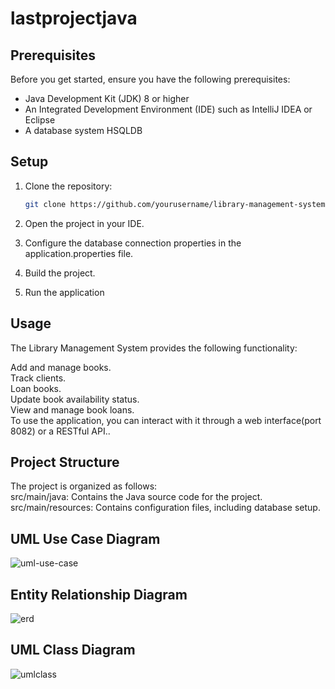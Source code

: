 # lastprojectjava

## Prerequisites

Before you get started, ensure you have the following prerequisites:

- Java Development Kit (JDK) 8 or higher
- An Integrated Development Environment (IDE) such as IntelliJ IDEA or Eclipse
- A database system HSQLDB 

## Setup

1. Clone the repository:

   ```bash
   git clone https://github.com/yourusername/library-management-system.git
2. Open the project in your IDE.
3. Configure the database connection properties in the application.properties file.
4. Build the project.
5. Run the application

## Usage
The Library Management System provides the following functionality:

 Add and manage books.<br>
 Track clients.<br>
 Loan books.<br>
 Update book availability status.<br>
 View and manage book loans.<br>
 To use the application, you can interact with it through a web interface(port 8082) or a RESTful API..


## Project Structure
The project is organized as follows:
<br>
src/main/java: Contains the Java source code for the project.<br>
src/main/resources: Contains configuration files, including database setup.

## UML Use Case Diagram
![uml-use-case](https://github.com/benarcetinbilek/lastprojectjava/assets/99991013/4259c761-7afe-455a-a94c-2300e7d087e0)

## Entity Relationship Diagram
![erd](https://github.com/benarcetinbilek/lastprojectjava/assets/99991013/8ba20e87-0645-42e7-a455-65ecf10e748c)

## UML Class Diagram
![umlclass](https://github.com/benarcetinbilek/lastprojectjava/assets/99991013/6a36cf6f-fb90-47ff-921c-ff488acd2543)

